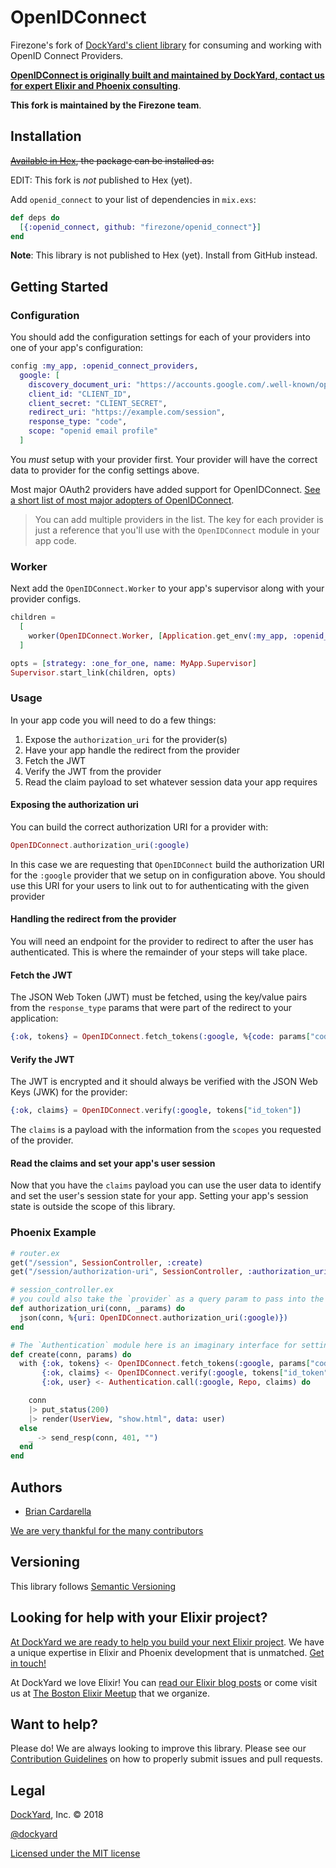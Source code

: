# OpenIDConnect

Firezone's fork of [DockYard's client library](https://github.com/dockyard/openid_connect) for consuming and working with OpenID Connect Providers.

**[OpenIDConnect is originally built and maintained by DockYard, contact us for expert Elixir and Phoenix consulting](https://dockyard.com/phoenix-consulting)**.

**This fork is maintained by the Firezone team**.

## Installation

~~[Available in Hex](https://hex.pm/packages/openid_connect), the package can be installed as:~~

EDIT: This fork is *not* published to Hex (yet).

Add `openid_connect` to your list of dependencies in `mix.exs`:

```elixir
def deps do
  [{:openid_connect, github: "firezone/openid_connect"}]
end
```

**Note**: This library is not published to Hex (yet). Install from GitHub instead.

## Getting Started


### Configuration

You should add the configuration settings for each of your providers into one of your app's configuration:

```elixir
config :my_app, :openid_connect_providers,
  google: [
    discovery_document_uri: "https://accounts.google.com/.well-known/openid-configuration",
    client_id: "CLIENT_ID",
    client_secret: "CLIENT_SECRET",
    redirect_uri: "https://example.com/session",
    response_type: "code",
    scope: "openid email profile"
  ]
```

You *must* setup with your provider first. Your provider will have the correct data to provider for the config settings above.

Most major OAuth2 providers have added support for OpenIDConnect. [See a short list of most major adopters of OpenIDConnect](https://en.wikipedia.org/wiki/List_of_OAuth_providers).

> You can add multiple providers in the list. The key for each provider is just a reference that you'll
> use with the `OpenIDConnect` module in your app code.

### Worker

Next add the `OpenIDConnect.Worker` to your app's supervisor along with your provider configs.

```elixir
children =
  [
    worker(OpenIDConnect.Worker, [Application.get_env(:my_app, :openid_connect_providers)]),
  ]

opts = [strategy: :one_for_one, name: MyApp.Supervisor]
Supervisor.start_link(children, opts)
```

### Usage

In your app code you will need to do a few things:

1. Expose the `authorization_uri` for the provider(s)
2. Have your app handle the redirect from the provider
3. Fetch the JWT
4. Verify the JWT from the provider
5. Read the claim payload to set whatever session data your app requires

#### Exposing the authorization uri

You can build the correct authorization URI for a provider with:

```elixir
OpenIDConnect.authorization_uri(:google)
```

In this case we are requesting that `OpenIDConnect` build the authorization URI for
the `:google` provider that we setup on in configuration above. You should use this URI for
your users to link out to for authenticating with the given provider

#### Handling the redirect from the provider

You will need an endpoint for the provider to redirect to after the user has authenticated. This
is where the remainder of your steps will take place.

#### Fetch the JWT

The JSON Web Token (JWT) must be fetched, using the key/value pairs from the `response_type` params that were
part of the redirect to your application:

```elixir
{:ok, tokens} = OpenIDConnect.fetch_tokens(:google, %{code: params["code"]})
```

#### Verify the JWT

The JWT is encrypted and it should always be verified with the JSON Web Keys (JWK) for the provider:

```elixir
{:ok, claims} = OpenIDConnect.verify(:google, tokens["id_token"])
```

The `claims` is a payload with the information from the `scopes` you requested of the provider.

#### Read the claims and set your app's user session

Now that you have the `claims` payload you can use the user data to identify and set the user's session state for your app.
Setting your app's session state is outside the scope of this library.

### Phoenix Example

```elixir
# router.ex
get("/session", SessionController, :create)
get("/session/authorization-uri", SessionController, :authorization_uri)

# session_controller.ex
# you could also take the `provider` as a query param to pass into the function
def authorization_uri(conn, _params) do
  json(conn, %{uri: OpenIDConnect.authorization_uri(:google)})
end

# The `Authentication` module here is an imaginary interface for setting session state
def create(conn, params) do
  with {:ok, tokens} <- OpenIDConnect.fetch_tokens(:google, params["code"]),
       {:ok, claims} <- OpenIDConnect.verify(:google, tokens["id_token"]),
       {:ok, user} <- Authentication.call(:google, Repo, claims) do

    conn
    |> put_status(200)
    |> render(UserView, "show.html", data: user)
  else
    _ -> send_resp(conn, 401, "")
  end
end
```

## Authors ##

* [Brian Cardarella](http://twitter.com/bcardarella)

[We are very thankful for the many contributors](https://github.com//openid_connect/graphs/contributors)

## Versioning ##

This library follows [Semantic Versioning](http://semver.org)

## Looking for help with your Elixir project? ##

[At DockYard we are ready to help you build your next Elixir project](https://dockyard.com/phoenix-consulting). We have a unique expertise in Elixir and Phoenix development that is unmatched. [Get in touch!](https://dockyard.com/contact/hire-us)

At DockYard we love Elixir! You can [read our Elixir blog posts](https://dockyard.com/blog/categories/elixir)
or come visit us at [The Boston Elixir Meetup](http://www.meetup.com/Boston-Elixir/) that we organize.

## Want to help? ##

Please do! We are always looking to improve this library. Please see our
[Contribution Guidelines](https://github.com/dockyard/openid_connect/blob/master/CONTRIBUTING.md)
on how to properly submit issues and pull requests.

## Legal ##

[DockYard](http://dockyard.com/), Inc. &copy; 2018

[@dockyard](http://twitter.com/dockyard)

[Licensed under the MIT license](http://www.opensource.org/licenses/mit-license.php)
